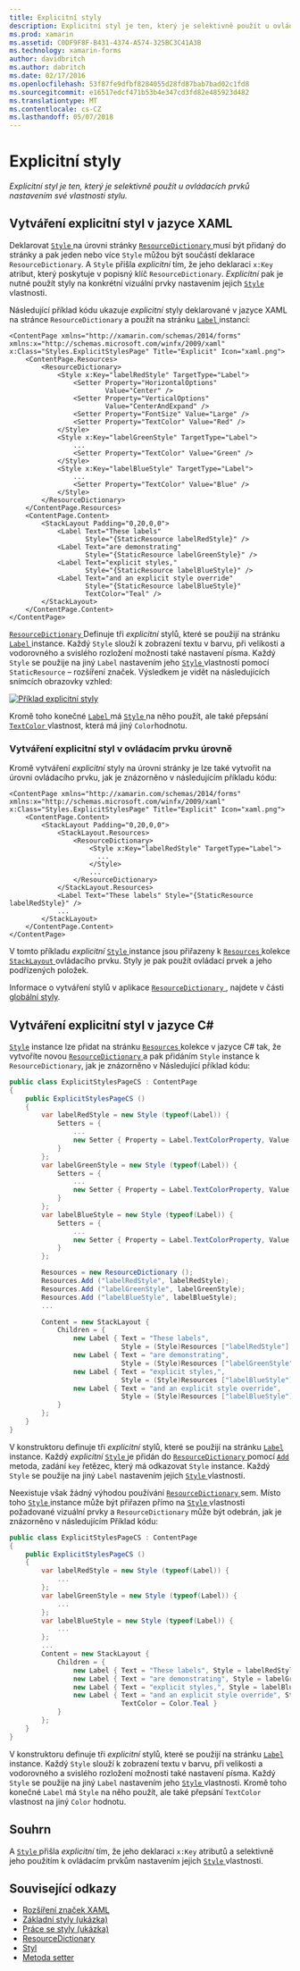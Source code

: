 ```yaml
---
title: Explicitní styly
description: Explicitní styl je ten, který je selektivně použít u ovládacích prvků nastavením své vlastnosti stylu.
ms.prod: xamarin
ms.assetid: C0DF9F8F-B431-4374-A574-325BC3C41A3B
ms.technology: xamarin-forms
author: davidbritch
ms.author: dabritch
ms.date: 02/17/2016
ms.openlocfilehash: 53f87fe9dfbf8284055d28fd87bab7bad02c1fd8
ms.sourcegitcommit: e16517edcf471b53b4e347cd3fd82e485923d482
ms.translationtype: MT
ms.contentlocale: cs-CZ
ms.lasthandoff: 05/07/2018
---
```

# <a name="explicit-styles"></a>Explicitní styly

_Explicitní styl je ten, který je selektivně použít u ovládacích prvků nastavením své vlastnosti stylu._

## <a name="creating-an-explicit-style-in-xaml"></a>Vytváření explicitní styl v jazyce XAML

Deklarovat [ `Style` ](https://developer.xamarin.com/api/type/Xamarin.Forms.Style/) na úrovni stránky [ `ResourceDictionary` ](https://developer.xamarin.com/api/type/Xamarin.Forms.ResourceDictionary/) musí být přidaný do stránky a pak jeden nebo více `Style` můžou být součástí deklarace `ResourceDictionary`. A `Style` přišla *explicitní* tím, že jeho deklaraci `x:Key` atribut, který poskytuje v popisný klíč `ResourceDictionary`. *Explicitní* pak je nutné použít styly na konkrétní vizuální prvky nastavením jejich [ `Style` ](https://developer.xamarin.com/api/property/Xamarin.Forms.VisualElement.Style/) vlastnosti.

Následující příklad kódu ukazuje *explicitní* styly deklarované v jazyce XAML na stránce `ResourceDictionary` a použít na stránku [ `Label` ](https://developer.xamarin.com/api/type/Xamarin.Forms.Label/) instancí:

```xaml
<ContentPage xmlns="http://xamarin.com/schemas/2014/forms" xmlns:x="http://schemas.microsoft.com/winfx/2009/xaml" x:Class="Styles.ExplicitStylesPage" Title="Explicit" Icon="xaml.png">
    <ContentPage.Resources>
        <ResourceDictionary>
            <Style x:Key="labelRedStyle" TargetType="Label">
                <Setter Property="HorizontalOptions"
                        Value="Center" />
                <Setter Property="VerticalOptions"
                        Value="CenterAndExpand" />
                <Setter Property="FontSize" Value="Large" />
                <Setter Property="TextColor" Value="Red" />
            </Style>
            <Style x:Key="labelGreenStyle" TargetType="Label">
                ...
                <Setter Property="TextColor" Value="Green" />
            </Style>
            <Style x:Key="labelBlueStyle" TargetType="Label">
                ...
                <Setter Property="TextColor" Value="Blue" />
            </Style>
        </ResourceDictionary>
    </ContentPage.Resources>
    <ContentPage.Content>
        <StackLayout Padding="0,20,0,0">
            <Label Text="These labels"
                   Style="{StaticResource labelRedStyle}" />
            <Label Text="are demonstrating"
                   Style="{StaticResource labelGreenStyle}" />
            <Label Text="explicit styles,"
                   Style="{StaticResource labelBlueStyle}" />
            <Label Text="and an explicit style override"
                   Style="{StaticResource labelBlueStyle}"
                   TextColor="Teal" />
        </StackLayout>
    </ContentPage.Content>
</ContentPage>
```

[ `ResourceDictionary` ](https://developer.xamarin.com/api/type/Xamarin.Forms.ResourceDictionary/) Definuje tři *explicitní* stylů, které se použijí na stránku [ `Label` ](https://developer.xamarin.com/api/type/Xamarin.Forms.Label/) instance. Každý `Style` slouží k zobrazení textu v barvu, při velikosti a vodorovného a svislého rozložení možnosti také nastavení písma. Každý `Style` se použije na jiný `Label` nastavením jeho [ `Style` ](https://developer.xamarin.com/api/property/Xamarin.Forms.VisualElement.Style/) vlastností pomocí `StaticResource` – rozšíření značek. Výsledkem je vidět na následujících snímcích obrazovky vzhled:

[![](explicit-images/explicit-styles.png "Příklad explicitní styly")](explicit-images/explicit-styles-large.png#lightbox "příklad explicitní styly")

Kromě toho konečné [ `Label` ](https://developer.xamarin.com/api/type/Xamarin.Forms.Label/) má [ `Style` ](https://developer.xamarin.com/api/type/Xamarin.Forms.Style/) na něho použít, ale také přepsání [ `TextColor` ](https://developer.xamarin.com/api/property/Xamarin.Forms.Label.TextColor/) vlastnost, která má jiný `Color`hodnotu.

### <a name="creating-an-explicit-style-at-the-control-level"></a>Vytváření explicitní styl v ovládacím prvku úrovně

Kromě vytváření *explicitní* styly na úrovni stránky je lze také vytvořit na úrovni ovládacího prvku, jak je znázorněno v následujícím příkladu kódu:

```xaml
<ContentPage xmlns="http://xamarin.com/schemas/2014/forms" xmlns:x="http://schemas.microsoft.com/winfx/2009/xaml" x:Class="Styles.ExplicitStylesPage" Title="Explicit" Icon="xaml.png">
    <ContentPage.Content>
        <StackLayout Padding="0,20,0,0">
            <StackLayout.Resources>
                <ResourceDictionary>
                    <Style x:Key="labelRedStyle" TargetType="Label">
                      ...
                    </Style>
                    ...
                </ResourceDictionary>
            </StackLayout.Resources>
            <Label Text="These labels" Style="{StaticResource labelRedStyle}" />
            ...
        </StackLayout>
    </ContentPage.Content>
</ContentPage>
```

V tomto příkladu *explicitní* [ `Style` ](https://developer.xamarin.com/api/type/Xamarin.Forms.Style/) instance jsou přiřazeny k [ `Resources` ](https://developer.xamarin.com/api/property/Xamarin.Forms.VisualElement.Resources/) kolekce [ `StackLayout` ](https://developer.xamarin.com/api/type/Xamarin.Forms.StackLayout/) ovládacího prvku. Styly je pak použít ovládací prvek a jeho podřízených položek.

Informace o vytváření stylů v aplikace [ `ResourceDictionary` ](https://developer.xamarin.com/api/type/Xamarin.Forms.ResourceDictionary/), najdete v části [globální styly](~/xamarin-forms/user-interface/styles/application.md).

## <a name="creating-an-explicit-style-in-c35"></a>Vytváření explicitní styl v jazyce C&#35;

[`Style`](https://developer.xamarin.com/api/type/Xamarin.Forms.Style/) instance lze přidat na stránku [ `Resources` ](https://developer.xamarin.com/api/property/Xamarin.Forms.VisualElement.Resources/) kolekce v jazyce C# tak, že vytvoříte novou [ `ResourceDictionary` ](https://developer.xamarin.com/api/type/Xamarin.Forms.ResourceDictionary/)a pak přidáním `Style` instance k `ResourceDictionary`, jak je znázorněno v Následující příklad kódu:

```csharp
public class ExplicitStylesPageCS : ContentPage
{
    public ExplicitStylesPageCS ()
    {
        var labelRedStyle = new Style (typeof(Label)) {
            Setters = {
                ...
                new Setter { Property = Label.TextColorProperty, Value = Color.Red  }
            }
        };
        var labelGreenStyle = new Style (typeof(Label)) {
            Setters = {
                ...
                new Setter { Property = Label.TextColorProperty, Value = Color.Green }
            }
        };
        var labelBlueStyle = new Style (typeof(Label)) {
            Setters = {
                ...
                new Setter { Property = Label.TextColorProperty, Value = Color.Blue }
            }
        };

        Resources = new ResourceDictionary ();
        Resources.Add ("labelRedStyle", labelRedStyle);
        Resources.Add ("labelGreenStyle", labelGreenStyle);
        Resources.Add ("labelBlueStyle", labelBlueStyle);
        ...

        Content = new StackLayout {
            Children = {
                new Label { Text = "These labels",
                            Style = (Style)Resources ["labelRedStyle"] },
                new Label { Text = "are demonstrating",
                            Style = (Style)Resources ["labelGreenStyle"] },
                new Label { Text = "explicit styles,",
                            Style = (Style)Resources ["labelBlueStyle"] },
                new Label { Text = "and an explicit style override",
                            Style = (Style)Resources ["labelBlueStyle"], TextColor = Color.Teal }
            }
        };
    }
}
```

V konstruktoru definuje tři *explicitní* stylů, které se použijí na stránku [ `Label` ](https://developer.xamarin.com/api/type/Xamarin.Forms.Label/) instance. Každý *explicitní* [ `Style` ](https://developer.xamarin.com/api/type/Xamarin.Forms.Style/) je přidán do [ `ResourceDictionary` ](https://developer.xamarin.com/api/type/Xamarin.Forms.ResourceDictionary/) pomocí [ `Add` ](https://developer.xamarin.com/api/member/Xamarin.Forms.ResourceDictionary.Add/p/System.String/System.Object/) metoda, zadání `key` řetězec, který má odkazovat `Style` instance. Každý `Style` se použije na jiný `Label` nastavením jejich [ `Style` ](https://developer.xamarin.com/api/property/Xamarin.Forms.VisualElement.Style/) vlastnosti.

Neexistuje však žádný výhodou používání [ `ResourceDictionary` ](https://developer.xamarin.com/api/type/Xamarin.Forms.ResourceDictionary/) sem. Místo toho [ `Style` ](https://developer.xamarin.com/api/type/Xamarin.Forms.Style/) instance může být přiřazen přímo na [ `Style` ](https://developer.xamarin.com/api/property/Xamarin.Forms.VisualElement.Style/) vlastnosti požadované vizuální prvky a `ResourceDictionary` může být odebrán, jak je znázorněno v následujícím Příklad kódu:

```csharp
public class ExplicitStylesPageCS : ContentPage
{
    public ExplicitStylesPageCS ()
    {
        var labelRedStyle = new Style (typeof(Label)) {
            ...
        };
        var labelGreenStyle = new Style (typeof(Label)) {
            ...
        };
        var labelBlueStyle = new Style (typeof(Label)) {
            ...
        };
        ...
        Content = new StackLayout {
            Children = {
                new Label { Text = "These labels", Style = labelRedStyle },
                new Label { Text = "are demonstrating", Style = labelGreenStyle },
                new Label { Text = "explicit styles,", Style = labelBlueStyle },
                new Label { Text = "and an explicit style override", Style = labelBlueStyle,
                            TextColor = Color.Teal }
            }
        };
    }
}
```

V konstruktoru definuje tři *explicitní* stylů, které se použijí na stránku [ `Label` ](https://developer.xamarin.com/api/type/Xamarin.Forms.Label/) instance. Každý `Style` slouží k zobrazení textu v barvu, při velikosti a vodorovného a svislého rozložení možnosti také nastavení písma. Každý `Style` se použije na jiný `Label` nastavením jeho [ `Style` ](https://developer.xamarin.com/api/property/Xamarin.Forms.VisualElement.Style/) vlastnosti. Kromě toho konečné `Label` má `Style` na něho použít, ale také přepsání `TextColor` vlastnost na jiný `Color` hodnotu.

## <a name="summary"></a>Souhrn

A [ `Style` ](https://developer.xamarin.com/api/type/Xamarin.Forms.Style/) přišla *explicitní* tím, že jeho deklaraci `x:Key` atributů a selektivně jeho použitím k ovládacím prvkům nastavením jejich [ `Style` ](https://developer.xamarin.com/api/property/Xamarin.Forms.VisualElement.Style/) vlastnosti.



## <a name="related-links"></a>Související odkazy

- [Rozšíření značek XAML](~/xamarin-forms/xaml/xaml-basics/xaml-markup-extensions.md)
- [Základní styly (ukázka)](https://developer.xamarin.com/samples/xamarin-forms/UserInterface/Styles/BasicStyles/)
- [Práce se styly (ukázka)](https://developer.xamarin.com/samples/xamarin-forms/WorkingWithStyles/)
- [ResourceDictionary](https://developer.xamarin.com/api/type/Xamarin.Forms.ResourceDictionary/)
- [Styl](https://developer.xamarin.com/api/type/Xamarin.Forms.Style/)
- [Metoda setter](https://developer.xamarin.com/api/type/Xamarin.Forms.Setter/)
